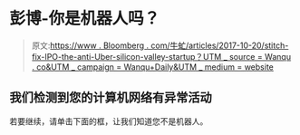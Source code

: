 # 彭博-你是机器人吗？

> 原文:[https://www . Bloomberg . com/牛虻/articles/2017-10-20/stitch-fix-IPO-the-anti-Uber-silicon-valley-startup？UTM _ source = Wanqu . co&UTM _ campaign = Wanqu+Daily&UTM _ medium = website](https://www.bloomberg.com/gadfly/articles/2017-10-20/stitch-fix-ipo-the-anti-uber-silicon-valley-startup?utm_source=wanqu.co&utm_campaign=Wanqu+Daily&utm_medium=website)



## 我们检测到您的计算机网络有异常活动

若要继续，请单击下面的框，让我们知道您不是机器人。

